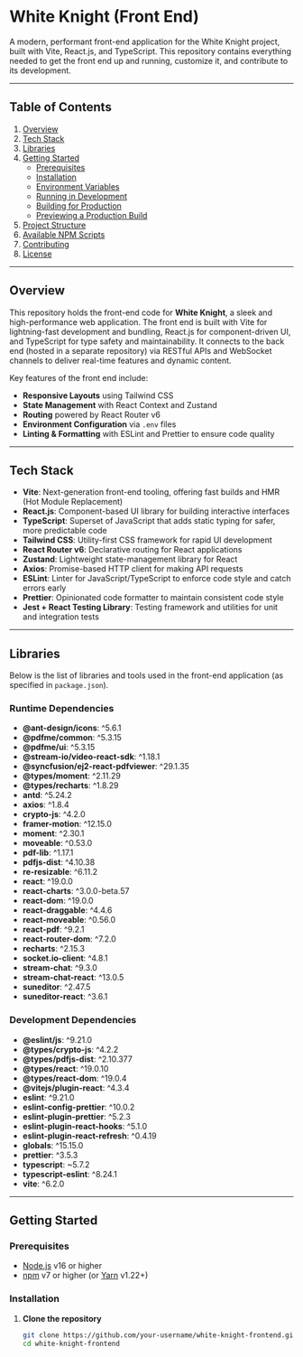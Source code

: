 # White Knight (Front End)

A modern, performant front-end application for the White Knight project, built with Vite, React.js, and TypeScript. This repository contains everything needed to get the front end up and running, customize it, and contribute to its development.

---

## Table of Contents

1. [Overview](#overview)  
2. [Tech Stack](#tech-stack)  
3. [Libraries](#libraries)  
4. [Getting Started](#getting-started)  
   - [Prerequisites](#prerequisites)  
   - [Installation](#installation)  
   - [Environment Variables](#environment-variables)  
   - [Running in Development](#running-in-development)  
   - [Building for Production](#building-for-production)  
   - [Previewing a Production Build](#previewing-a-production-build)  
5. [Project Structure](#project-structure)  
6. [Available NPM Scripts](#available-npm-scripts)  
7. [Contributing](#contributing)  
8. [License](#license)  

---

## Overview

This repository holds the front-end code for **White Knight**, a sleek and high-performance web application. The front end is built with Vite for lightning-fast development and bundling, React.js for component-driven UI, and TypeScript for type safety and maintainability. It connects to the back end (hosted in a separate repository) via RESTful APIs and WebSocket channels to deliver real-time features and dynamic content.

Key features of the front end include:
- **Responsive Layouts** using Tailwind CSS  
- **State Management** with React Context and Zustand  
- **Routing** powered by React Router v6  
- **Environment Configuration** via `.env` files  
- **Linting & Formatting** with ESLint and Prettier to ensure code quality  

---

## Tech Stack

- **Vite**: Next-generation front-end tooling, offering fast builds and HMR (Hot Module Replacement)  
- **React.js**: Component-based UI library for building interactive interfaces  
- **TypeScript**: Superset of JavaScript that adds static typing for safer, more predictable code  
- **Tailwind CSS**: Utility-first CSS framework for rapid UI development  
- **React Router v6**: Declarative routing for React applications  
- **Zustand**: Lightweight state-management library for React  
- **Axios**: Promise-based HTTP client for making API requests  
- **ESLint**: Linter for JavaScript/TypeScript to enforce code style and catch errors early  
- **Prettier**: Opinionated code formatter to maintain consistent code style  
- **Jest + React Testing Library**: Testing framework and utilities for unit and integration tests  

---

## Libraries

Below is the list of libraries and tools used in the front-end application (as specified in `package.json`).

### Runtime Dependencies

- **@ant-design/icons**: ^5.6.1  
- **@pdfme/common**: ^5.3.15  
- **@pdfme/ui**: ^5.3.15  
- **@stream-io/video-react-sdk**: ^1.18.1  
- **@syncfusion/ej2-react-pdfviewer**: ^29.1.35  
- **@types/moment**: ^2.11.29  
- **@types/recharts**: ^1.8.29  
- **antd**: ^5.24.2  
- **axios**: ^1.8.4  
- **crypto-js**: ^4.2.0  
- **framer-motion**: ^12.15.0  
- **moment**: ^2.30.1  
- **moveable**: ^0.53.0  
- **pdf-lib**: ^1.17.1  
- **pdfjs-dist**: ^4.10.38  
- **re-resizable**: ^6.11.2  
- **react**: ^19.0.0  
- **react-charts**: ^3.0.0-beta.57  
- **react-dom**: ^19.0.0  
- **react-draggable**: ^4.4.6  
- **react-moveable**: ^0.56.0  
- **react-pdf**: ^9.2.1  
- **react-router-dom**: ^7.2.0  
- **recharts**: ^2.15.3  
- **socket.io-client**: ^4.8.1  
- **stream-chat**: ^9.3.0  
- **stream-chat-react**: ^13.0.5  
- **suneditor**: ^2.47.5  
- **suneditor-react**: ^3.6.1  

### Development Dependencies

- **@eslint/js**: ^9.21.0  
- **@types/crypto-js**: ^4.2.2  
- **@types/pdfjs-dist**: ^2.10.377  
- **@types/react**: ^19.0.10  
- **@types/react-dom**: ^19.0.4  
- **@vitejs/plugin-react**: ^4.3.4  
- **eslint**: ^9.21.0  
- **eslint-config-prettier**: ^10.0.2  
- **eslint-plugin-prettier**: ^5.2.3  
- **eslint-plugin-react-hooks**: ^5.1.0  
- **eslint-plugin-react-refresh**: ^0.4.19  
- **globals**: ^15.15.0  
- **prettier**: ^3.5.3  
- **typescript**: ~5.7.2  
- **typescript-eslint**: ^8.24.1  
- **vite**: ^6.2.0  

---

## Getting Started

### Prerequisites

- [Node.js](https://nodejs.org/) v16 or higher  
- [npm](https://www.npmjs.com/) v7 or higher (or [Yarn](https://yarnpkg.com/) v1.22+)  

### Installation

1. **Clone the repository**  
   ```bash
   git clone https://github.com/your-username/white-knight-frontend.git
   cd white-knight-frontend
